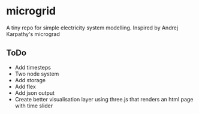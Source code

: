 # microgrid
A tiny repo for simple electricity system modelling. Inspired by Andrej Karpathy's micrograd



## ToDo
- Add timesteps
- Two node system
- Add storage
- Add flex
- Add json output
- Create better visualisation layer using three.js that renders an html page with time slider